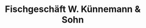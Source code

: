 ---
title: "Fischgeschäft W. Künnemann & Sohn"
url: /kiel/fischgeschaeft-w-kuennemann-und-sohn/
shop: Fisch
---